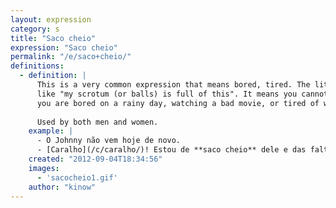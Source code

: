 ```yaml
---
layout: expression
category: s
title: "Saco cheio"
expression: "Saco cheio"
permalink: "/e/saco+cheio/"
definitions:
  - definition: |
      This is a very common expression that means bored, tired. The literal translation is something
      like "my scrotum (or balls) is full of this". It means you cannot take it anymore. Like when
      you are bored on a rainy day, watching a bad movie, or tired of working.
      
      Used by both men and women.
    example: |
      - O Johnny não vem hoje de novo.
      - [Caralho](/c/caralho/)! Estou de **saco cheio** dele e das faltas dele.
    created: "2012-09-04T18:34:56"
    images:
      - 'sacocheio1.gif'
    author: "kinow"
---
```

